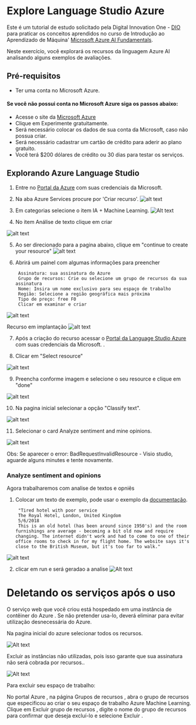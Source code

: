 # Explore Language Studio Azure

Este é um tutorial de estudo solicitado pela Digital Innovation One - [DIO](https://www.dio.me/) para praticar os conceitos aprendidos no curso de 
Introdução ao Aprendizado de Máquina' [Microsoft Azure AI Fundamentals](https://web.dio.me/track/microsoft-azure-ai-fundamentals).

Neste exercício, você explorará os recursos da linguagem Azure AI analisando alguns exemplos de avaliações.

## Pré-requisitos

* Ter uma conta no Microsoft Azure.

#### Se você não possui conta no Microsoft Azure siga os passos abaixo:

* Acesse o site da [Microsoft Azure](https://azure.microsoft.com/pt-br)
* Clique em Experimente gratuitamente.
* Será necessário colocar os dados de sua conta da Microsoft, caso não possua criar.
* Será necessário cadastrar um cartão de crédito para aderir ao plano gratuito.
* Você terá $200 dólares de crédito ou 30 dias para testar os serviços.

## Explorando Azure Language Studio

1. Entre no [Portal da Azure](https://portal.azure.com) com suas credenciais da Microsoft.

2. Na aba Azure Services procure por 'Criar recurso'.
![alt text](/laboratorio_03/assets/image.png)

3. Em categorias selecione o item IA + Machine Learning.
![Alt text](/laboratorio_03/assets/image-1.png)

4. No item Análise de texto clique em criar

![alt text](/laboratorio_03/assets/image-2.png)

5. Ao ser direcionado para a pagina abaixo, clique em "continue to create your resource"
![alt text](/laboratorio_03/assets/image-3.png)

6. Abrirá um painel com algumas informações para preencher

        Assinatura: sua assinatura do Azure
        Grupo de recursos: Crie ou selecione um grupo de recursos da sua assinatura
        Nome: Insira um nome exclusivo para seu espaço de trabalho
        Região: Selecione a região geográfica mais próxima
        Tipo de preço: free F0
        Clicar em examinar e criar

![alt text](/laboratorio_03/assets/image-4.png)

Recurso em implantação
![alt text](assets/image-5.png)


7. Após a criação do recurso acessar o [Portal da Language Studio Azure](https://language.cognitive.azure.com/home) com suas credenciais da Microsoft. .

8. Clicar em "Select resource"

![alt text](assets/image-6.png)

9. Preencha conforme imagem e selecione o seu resource e clique em "done"

![alt text](assets/image-7.png)

10. Na pagina inicial selecionar a opção "Classify text".

![alt text](assets/image-8.png)

11. Selecionar o card Analyze sentiment and mine opinions.

![alt text](assets/image-9.png)


Obs: Se aparecer o error: BadRequestInvalidResource - Visio studio, aguarde alguns minutes e tente novamente.

### Analyze sentiment and opinions
Agora trabalharemos com analise de textos e opniẽs

1. Colocar um texto de exemplo, pode usar o exemplo da [documentação](https://microsoftlearning.github.io/mslearn-ai-fundamentals/Instructions/Labs/06-text-analysis.html).

        "Tired hotel with poor service
        The Royal Hotel, London, United Kingdom
        5/6/2018
        This is an old hotel (has been around since 1950's) and the room furnishings are average - becoming a bit old now and require changing. The internet didn't work and had to come to one of their office rooms to check in for my flight home. The website says it's close to the British Museum, but it's too far to walk."
        
![alt text](assets/image10.png)

2. clicar em run e será geradao a analise
![Alt text](/laboratorio_03/assets/image-11.png)  


# Deletando os serviços após o uso

O serviço web que você criou está hospedado em uma instância de contêiner do Azure . Se não pretender usa-lo, deverá eliminar para evitar utilização desnecessária do Azure.

Na pagina inicial do azure selecionar todos os recursos.

![Alt text](/laboratorio_03/assets/image-13.png)

Excluir as instâncias não utilizadas, pois isso garante que sua assinatura não será cobrada por recursos..

![Alt text](/laboratorio_03/assets/image-12.png)

Para excluir seu espaço de trabalho:

No portal Azure , na página Grupos de recursos , abra o grupo de recursos que especificou ao criar o seu espaço de trabalho Azure Machine Learning.
Clique em Excluir grupo de recursos , digite o nome do grupo de recursos para confirmar que deseja excluí-lo e selecione Excluir .